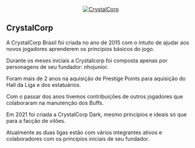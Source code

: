 <p align="center"><a href="https://crystalcorp.com.br" target="_blank"><img src="https://thumbs2.imgbox.com/4b/da/nCm6exiL_t.png" alt="CrystalCorp"/></a></p>

<p align="center"></p>

## CrystalCorp

A CrystalCorp Brasil foi criada no ano de 2015 com o intuito de ajudar aos novos jogadores aprenderem os principios básicos do jogo.

Durante os meses iniciais a Crystalcorp foi composta apenas por personagens de seu fundador: nhojunior.

Foram mais de 2 anos na aquisição de Prestige Points para aquisição do Hall da Liga e dos estatuários.

Com o passar dos anos tivemos contribuições de outros jogadores que colaboraram na manutenção dos Buffs.

Em 2021 foi criada a CrystalCorp Dark, mesmo principios e ideais só que para a facção de vilões.

Atualmente as duas ligas estão com vários integrantes ativos e colaboradores com os principios iniciais de seu fundador.
